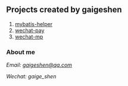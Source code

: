 ## Projects created by gaigeshen

1. [mybatis-helper](<https://github.com/gaigeshen/mybatis-helper>)
2. [wechat-pay](https://github.com/gaigeshen/wechat-pay)
3. [wechat-mp](https://github.com/gaigeshen/wechat-mp)



### About me

*Email: gaigeshen@qq.com*

*Wechat: gaige_shen*

